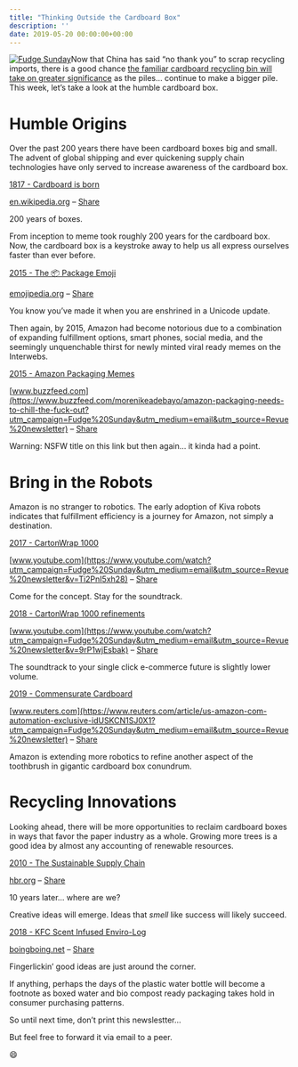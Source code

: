 ```yaml
---
title: "Thinking Outside the Cardboard Box"
description: ''
date: 2019-05-20 00:00:00+00:00
---
```


[![Fudge Sunday](https://cuthrell.com/favicon.png "Fudge Sunday")](https://cuthrell.com/favicon.png)Now that China has said “no thank you” to scrap recycling imports, there is a good chance [the familiar cardboard recycling bin will take on greater significance](https://www.wastedive.com/news/what-recycling-end-market-development-looks-like-in-2019/553683/?utm_campaign=Fudge%20Sunday&utm_medium=email&utm_source=Revue%20newsletter) as the piles… continue to make a bigger pile. This week, let’s take a look at the humble cardboard box.


Humble Origins
==============

Over the past 200 years there have been cardboard boxes big and small. The advent of global shipping and ever quickening supply chain technologies have only served to increase awareness of the cardboard box.

[1817 - Cardboard is born](https://en.wikipedia.org/wiki/Cardboard_box?utm_campaign=Fudge%20Sunday&utm_medium=email&utm_source=Revue%20newsletter#History)

[en.wikipedia.org](https://en.wikipedia.org/wiki/Cardboard_box?utm_campaign=Fudge%20Sunday&utm_medium=email&utm_source=Revue%20newsletter#History) – [Share](http://rev.vu/4KPY8O?utm_campaign=Issue&utm_content=share&utm_medium=email&utm_source=Fudge+Sunday)

200 years of boxes.

From inception to meme took roughly 200 years for the cardboard box. Now, the cardboard box is a keystroke away to help us all express ourselves faster than ever before.

[2015 - The 📦 Package Emoji](https://emojipedia.org/package/?utm_campaign=Fudge%20Sunday&utm_medium=email&utm_source=Revue%20newsletter)

[emojipedia.org](https://emojipedia.org/package/?utm_campaign=Fudge%20Sunday&utm_medium=email&utm_source=Revue%20newsletter) – [Share](http://rev.vu/nanr4P?utm_campaign=Issue&utm_content=share&utm_medium=email&utm_source=Fudge+Sunday)

You know you’ve made it when you are enshrined in a Unicode update.

Then again, by 2015, Amazon had become notorious due to a combination of expanding fulfillment options, smart phones, social media, and the seemingly unquenchable thirst for newly minted viral ready memes on the Interwebs.

[2015 - Amazon Packaging Memes](https://www.buzzfeed.com/morenikeadebayo/amazon-packaging-needs-to-chill-the-fuck-out?utm_campaign=Fudge%20Sunday&utm_medium=email&utm_source=Revue%20newsletter)

[www.buzzfeed.com](https://www.buzzfeed.com/morenikeadebayo/amazon-packaging-needs-to-chill-the-fuck-out?utm_campaign=Fudge%20Sunday&utm_medium=email&utm_source=Revue%20newsletter) – [Share](http://rev.vu/q6V0M5?utm_campaign=Issue&utm_content=share&utm_medium=email&utm_source=Fudge+Sunday)

Warning: NSFW title on this link but then again… it kinda had a point.

Bring in the Robots
===================

Amazon is no stranger to robotics. The early adoption of Kiva robots indicates that fulfillment efficiency is a journey for Amazon, not simply a destination.

[2017 - CartonWrap 1000](https://www.youtube.com/watch?utm_campaign=Fudge%20Sunday&utm_medium=email&utm_source=Revue%20newsletter&v=Ti2PnI5xh28)

[www.youtube.com](https://www.youtube.com/watch?utm_campaign=Fudge%20Sunday&utm_medium=email&utm_source=Revue%20newsletter&v=Ti2PnI5xh28) – [Share](http://rev.vu/kdJBxr?utm_campaign=Issue&utm_content=share&utm_medium=email&utm_source=Fudge+Sunday)

Come for the concept. Stay for the soundtrack.

[2018 - CartonWrap 1000 refinements](https://www.youtube.com/watch?utm_campaign=Fudge%20Sunday&utm_medium=email&utm_source=Revue%20newsletter&v=9rP1wjEsbak)

[www.youtube.com](https://www.youtube.com/watch?utm_campaign=Fudge%20Sunday&utm_medium=email&utm_source=Revue%20newsletter&v=9rP1wjEsbak) – [Share](http://rev.vu/yonq83?utm_campaign=Issue&utm_content=share&utm_medium=email&utm_source=Fudge+Sunday)

The soundtrack to your single click e-commerce future is slightly lower volume.

[2019 - Commensurate Cardboard](https://www.reuters.com/article/us-amazon-com-automation-exclusive-idUSKCN1SJ0X1?utm_campaign=Fudge%20Sunday&utm_medium=email&utm_source=Revue%20newsletter)

[www.reuters.com](https://www.reuters.com/article/us-amazon-com-automation-exclusive-idUSKCN1SJ0X1?utm_campaign=Fudge%20Sunday&utm_medium=email&utm_source=Revue%20newsletter) – [Share](http://rev.vu/aeKmrO?utm_campaign=Issue&utm_content=share&utm_medium=email&utm_source=Fudge+Sunday)

Amazon is extending more robotics to refine another aspect of the toothbrush in gigantic cardboard box conundrum.

Recycling Innovations
=====================

Looking ahead, there will be more opportunities to reclaim cardboard boxes in ways that favor the paper industry as a whole. Growing more trees is a good idea by almost any accounting of renewable resources.

[2010 - The Sustainable Supply Chain](https://hbr.org/2010/10/the-sustainable-supply-chain?utm_campaign=Fudge%20Sunday&utm_medium=email&utm_source=Revue%20newsletter)

[hbr.org](https://hbr.org/2010/10/the-sustainable-supply-chain?utm_campaign=Fudge%20Sunday&utm_medium=email&utm_source=Revue%20newsletter) – [Share](http://rev.vu/56G1ra?utm_campaign=Issue&utm_content=share&utm_medium=email&utm_source=Fudge+Sunday)

10 years later… where are we?

Creative ideas will emerge. Ideas that *smell* like success will likely succeed.

[2018 - KFC Scent Infused Enviro-Log](https://boingboing.net/2018/12/13/kfc-introduces-a-firelog-that.html?utm_campaign=Fudge%20Sunday&utm_medium=email&utm_source=Revue%20newsletter)

[boingboing.net](https://boingboing.net/2018/12/13/kfc-introduces-a-firelog-that.html?utm_campaign=Fudge%20Sunday&utm_medium=email&utm_source=Revue%20newsletter) – [Share](http://rev.vu/8qed50?utm_campaign=Issue&utm_content=share&utm_medium=email&utm_source=Fudge+Sunday)

Fingerlickin’ good ideas are just around the corner.

If anything, perhaps the days of the plastic water bottle will become a footnote as boxed water and bio compost ready packaging takes hold in consumer purchasing patterns.

So until next time, don’t print this newslestter…

But feel free to forward it via email to a peer.

:smile:

